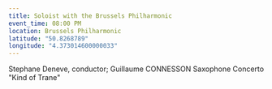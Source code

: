 ```yaml
---
title: Soloist with the Brussels Philharmonic
event_time: 08:00 PM
location: Brussels Philharmonic
latitude: "50.8268789"
longitude: "4.373014600000033"
---
```

Stephane Deneve, conductor;
Guillaume CONNESSON Saxophone Concerto "Kind of Trane"